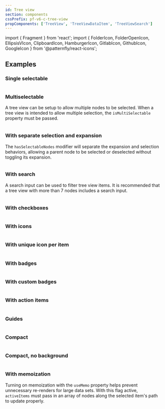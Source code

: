 ```yaml
---
id: Tree view
section: components
cssPrefix: pf-v6-c-tree-view
propComponents: ['TreeView', 'TreeViewDataItem', 'TreeViewSearch']
---
```


import { Fragment } from 'react';
import { FolderIcon, FolderOpenIcon, EllipsisVIcon, ClipboardIcon, HamburgerIcon, GitlabIcon, GithubIcon, GoogleIcon } from '@patternfly/react-icons';

## Examples

### Single selectable

```ts file='./TreeViewSingleSelectable.tsx'

```

### Multiselectable

A tree view can be setup to allow multiple nodes to be selected. When a tree view is intended to allow multiple selection, the `isMultiSelectable` property must be passed.

```ts file='./TreeViewMultiselectable.tsx'

```

### With separate selection and expansion

The `hasSelectableNodes` modifier will separate the expansion and selection behaviors, allowing a parent node to be selected or deselected without toggling its expansion.

```ts file='./TreeViewSelectionExpansion.tsx'

```

### With search

A search input can be used to filter tree view items. It is recommended that a tree view with more than 7 nodes includes a search input.

```ts file='./TreeViewWithSearch.tsx'

```

### With checkboxes

```ts file='./TreeViewWithCheckboxes.tsx'

```

### With icons

```ts file='./TreeViewWithIcons.tsx'

```

### With unique icon per item

```ts file='./TreeViewWithIconPerItem.tsx'

```

### With badges

```ts file='./TreeViewWithBadges.tsx'

```

### With custom badges

```ts file='./TreeViewWithCustomBadges.tsx'

```

### With action items

```ts file='./TreeViewWithActionItems.tsx'

```

### Guides

```ts file='./TreeViewGuides.tsx'

```

### Compact

```ts file='./TreeViewCompact.tsx'

```

### Compact, no background

```ts file='./TreeViewCompactNoBackground.tsx'

```

### With memoization

Turning on memoization with the `useMemo` property helps prevent unnecessary re-renders for large data sets. With this flag active, `activeItems` must pass in an array of nodes along the selected item's path to update properly.

```ts file='./TreeViewWithMemoization.tsx'

```
